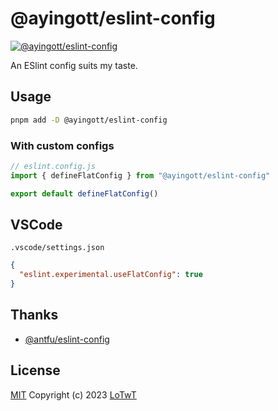 # @ayingott/eslint-config

[![@ayingott/eslint-config](https://img.shields.io/npm/v/@ayingott/eslint-config.svg)](https://npmjs.com/package/@ayingott/eslint-config)

An ESlint config suits my taste.

## Usage

```bash
pnpm add -D @ayingott/eslint-config
```

### With custom configs

```js
// eslint.config.js
import { defineFlatConfig } from "@ayingott/eslint-config"

export default defineFlatConfig()
```

## VSCode

`.vscode/settings.json`

```json
{
  "eslint.experimental.useFlatConfig": true
}
```

## Thanks

- [@antfu/eslint-config](https://github.com/antfu/eslint-config)

## License

[MIT](./LICENSE) Copyright (c) 2023 [LoTwT](https://github.com/LoTwT)
